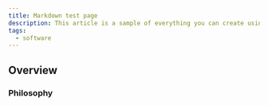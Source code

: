 ```yaml
---
title: Markdown test page
description: This article is a sample of everything you can create using markdown syntax.
tags:
  - software
---
```


## Overview

### Philosophy

